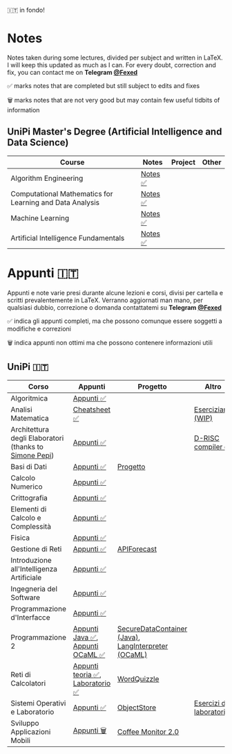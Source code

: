 :it: in fondo!
# Notes
Notes taken during some lectures, divided per subject and written in LaTeX.
I will keep this updated as much as I can. For every doubt, correction and fix, you can contact me on <b>Telegram [@Fexed](https://t.me/fexed)</b>

:white_check_mark: marks notes that are completed but still subject to edits and fixes

🗑️ marks notes that are not very good but may contain few useful tidbits of information

## UniPi Master's Degree (Artificial Intelligence and Data Science)

Course | Notes | Project | Other
------|---------|----------|------
Algorithm Engineering | [Notes :white_check_mark:](https://github.com/fexed/Notes/blob/master/AlgorithmEngineering/algeng_notes.pdf)
Computational Mathematics for Learning and Data Analysis | [Notes :white_check_mark:](https://github.com/fexed/Notes/blob/master/CompMatLearningDataAnalysis/CompMatLearningDataAnalysis.pdf)
Machine Learning | [Notes :white_check_mark:](https://github.com/fexed/Notes/blob/master/ML/ML.pdf)
Artificial Intelligence Fundamentals | [Notes :white_check_mark:](https://github.com/fexed/Notes/blob/master/AIF/aif.pdf)

# Appunti :it:
Appunti e note varie presi durante alcune lezioni e corsi, divisi per cartella e scritti prevalentemente in LaTeX.
Verranno aggiornati man mano, per qualsiasi dubbio, correzione o domanda contattatemi su <b>Telegram [@Fexed](https://t.me/fexed)</b>

:white_check_mark: indica gli appunti completi, ma che possono comunque essere soggetti a modifiche e correzioni

🗑️ indica appunti non ottimi ma che possono contenere informazioni utili

## UniPi :it:

Corso | Appunti | Progetto | Altro 
------|---------|----------|------
Algoritmica | [Appunti :white_check_mark:](https://github.com/fexed/Notes/blob/master/AL/AL.pdf)
Analisi Matematica | [Cheatsheet :white_check_mark:](https://github.com/fexed/Notes/blob/master/AM/AM.pdf) | | [Eserciziario (WIP)](https://github.com/fexed/Notes/blob/master/AM/AM_eserciziario.pdf)
Architettura degli Elaboratori (thanks to [Simone Pepi](https://github.com/sipemopo92)) | [Appunti :white_check_mark:](https://github.com/fexed/Notes/blob/master/AE/architettura_appunti.pdf) | | [D-RISC compiler :white_check_mark:](https://github.com/fexed/D-RISCcompiler)
Basi di Dati | [Appunti :white_check_mark:](https://github.com/fexed/Notes/blob/master/BD/BD.pdf) | [Progetto](https://github.com/fexed/Notes/blob/master/BD/ProgettoBD8/relazione.pdf)
Calcolo Numerico | [Appunti :white_check_mark:](https://github.com/fexed/Notes/blob/master/CN/CN.pdf)
Crittografia | [Appunti :white_check_mark:](https://github.com/fexed/Notes/blob/master/CRI/CRI.pdf)
Elementi di Calcolo e Complessità | [Appunti :white_check_mark:](https://github.com/fexed/Notes/blob/master/ECC/ECC.pdf)
Fisica | [Appunti :white_check_mark:](https://github.com/fexed/Notes/blob/master/FIS/FIS.pdf)
Gestione di Reti | [Appunti :white_check_mark:](https://github.com/fexed/Notes/blob/master/GR/GR.pdf) | [APIForecast](https://github.com/fexed/APIForecast)
Introduzione all'Intelligenza Artificiale | [Appunti :white_check_mark:](https://github.com/fexed/Notes/blob/master/IIA/IIA.pdf)
Ingegneria del Software | [Appunti :white_check_mark:](https://github.com/fexed/Notes/blob/master/IS/IS.pdf)
Programmazione d'Interfacce | [Appunti :white_check_mark:](https://github.com/fexed/Notes/blob/master/PI/PI.pdf)
Programmazione 2 | [Appunti Java :white_check_mark:](https://github.com/fexed/Notes/blob/master/PR2/PR2_Java.pdf), [Appunti OCaML :white_check_mark:](https://github.com/fexed/Notes/blob/master/PR2/PR2_OCaML.pdf) | [SecureDataContainer (Java)](https://github.com/fexed/SecureDataContainer), [LangInterpreter (OCaML)](https://github.com/fexed/LangInterpreter)
Reti di Calcolatori | [Appunti teoria :white_check_mark:](https://github.com/fexed/Notes/blob/master/RCL/RCL.pdf), [Laboratorio :white_check_mark:](https://github.com/fexed/Notes/blob/master/LPR/LPR.pdf) | [WordQuizzle](https://github.com/fexed/WordQuizzle)
Sistemi Operativi e Laboratorio | [Appunti :white_check_mark:](https://github.com/fexed/Notes/blob/master/SOL/SOL.pdf) | [ObjectStore](https://github.com/fexed/ObjectStore/releases/tag/1.0) | [Esercizi di laboratorio](https://github.com/fexed/SOL_LAB)
Sviluppo Applicazioni Mobili | [Appunti 🗑️](https://github.com/fexed/Notes/blob/master/SAM/SAM.pdf) | [Coffee Monitor 2.0](https://github.com/fexed/CoffeeMonitor/releases/tag/2.0)
